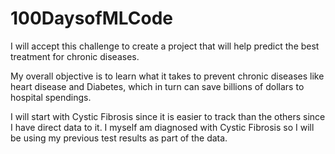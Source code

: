 # 100DaysofMLCode
I will accept this challenge to create a project that will help predict the best treatment for chronic diseases.  

My overall objective is to learn what it takes to prevent chronic diseases like heart disease and Diabetes, which in turn can save billions of dollars to hospital spendings.

I will start with Cystic Fibrosis since it is easier to track than the others since I have direct data to it. I myself am diagnosed with Cystic Fibrosis so I will be using my previous test results as part of the data. 


